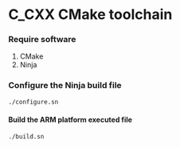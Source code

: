 # C_CXX CMake toolchain


### Require software
1. CMake
2. Ninja

### Configure the Ninja build file
```bash
./configure.sn
```

#### Build the ARM platform executed file
```
./build.sn
```



